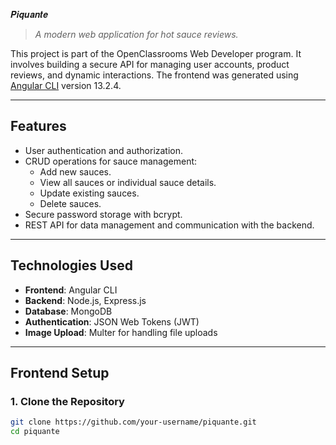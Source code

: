 𝑷𝒊𝒒𝒖𝒂𝒏𝒕𝒆

> *A modern web application for hot sauce reviews.*

This project is part of the OpenClassrooms Web Developer program. It involves building a secure API for managing user accounts, product reviews, and dynamic interactions. The frontend was generated using [Angular CLI](https://github.com/angular/angular-cli) version 13.2.4.

---

## **Features**
- User authentication and authorization.
- CRUD operations for sauce management:
  - Add new sauces.
  - View all sauces or individual sauce details.
  - Update existing sauces.
  - Delete sauces.
- Secure password storage with bcrypt.
- REST API for data management and communication with the backend.

---

## **Technologies Used**
- **Frontend**: Angular CLI
- **Backend**: Node.js, Express.js
- **Database**: MongoDB
- **Authentication**: JSON Web Tokens (JWT)
- **Image Upload**: Multer for handling file uploads

---

## **Frontend Setup**

### **1. Clone the Repository**
```bash
git clone https://github.com/your-username/piquante.git
cd piquante
